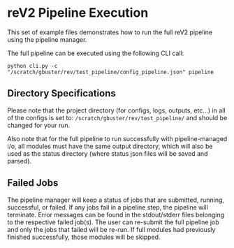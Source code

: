 # reV2 Pipeline Execution

This set of example files demonstrates how to run the full reV2 pipeline using the pipeline manager.

The full pipeline can be executed using the following CLI call:

`python cli.py -c "/scratch/gbuster/rev/test_pipeline/config_pipeline.json" pipeline`

## Directory Specifications

Please note that the project directory (for configs, logs, outputs, etc...) in all of the configs is set to: `/scratch/gbuster/rev/test_pipeline/` and should be changed for your run. 

Also note that for the full pipeline to run successfully with pipeline-managed i/o, all modules must have the same output directory, which will also be used as the status directory (where status json files will be saved and parsed). 

## Failed Jobs

The pipeline manager will keep a status of jobs that are submitted, running, successful, or failed. 
If any jobs fail in a pipeline step, the pipeline will terminate. 
Error messages can be found in the stdout/stderr files belonging to the respective failed job(s). 
The user can re-submit the full pipeline job and only the jobs that failed will be re-run. 
If full modules had previously finished successfully, those modules will be skipped. 
